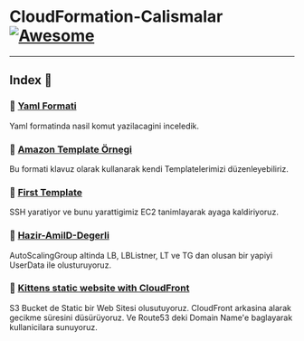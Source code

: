 CloudFormation-Calismalar [![Awesome](https://cdn.rawgit.com/sindresorhus/awesome/d7305f38d29fed78fa85652e3a63e154dd8e8829/media/badge.svg)](https://github.com/sindresorhus/awesome)
===============
<hr>

## Index 📜

### 🔖 [Yaml Formati](https://github.com/latifyildirim/CloudFormation-Calismalar/blob/main/example-yaml.yaml)

Yaml formatinda nasil komut yazilacagini inceledik. 

### 🔖 [Amazon Template Örnegi](https://github.com/latifyildirim/CloudFormation-Calismalar/blob/main/amazon-ornek.yaml)

Bu formati klavuz olarak kullanarak kendi Templatelerimizi düzenleyebiliriz. 
### 🔖 [First Template](https://github.com/latifyildirim/CloudFormation-Calismalar/blob/main/first-temp.yaml)

SSH yaratiyor ve bunu yarattigimiz EC2 tanimlayarak ayaga kaldiriyoruz. 

### 🔖 [Hazir-AmiID-Degerli](https://github.com/latifyildirim/CloudFormation-Calismalar/blob/main/hazir-AmiID-Degerli.yaml)

AutoScalingGroup altinda LB, LBListner, LT ve TG dan olusan bir yapiyi UserData ile olusturuyoruz. 

### 🔖 [Kittens static website with CloudFront](https://raw.githubusercontent.com/latifyildirim/CloudFormation-Calismalar/main/Kittens-static-website-cf.yaml)

S3 Bucket de Static bir Web Sitesi olusutuyoruz. CloudFront arkasina alarak gecikme süresini düsürüyoruz. Ve Route53 deki Domain Name'e baglayarak kullanicilara sunuyoruz.